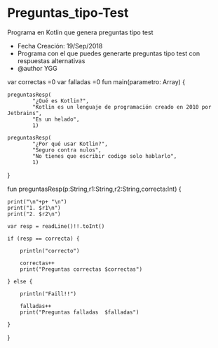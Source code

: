 # Preguntas_tipo-Test
Programa en Kotlin que  genera preguntas tipo test
* Fecha Creación:    19/Sep/2018
* Programa con el que puedes generarte preguntas tipo test con respuestas alternativas
* @author           YGG



var correctas =0
var falladas =0
fun main(parametro: Array<String>) {

    preguntasResp(
            "¿Qué es Kotlin?",
            "Kotlin es un lenguaje de programación creado en 2010 por Jetbrains",
            "Es un helado",
            1)

    preguntasResp(
            "¿Por qué usar Kotlin?",
            "Seguro contra nulos",
            "No tienes que escribir codigo solo hablarlo",
            1)



}





fun preguntasResp(p:String,r1:String,r2:String,correcta:Int) {

    print("\n"+p+ "\n")
    print("1. $r1\n")
    print("2. $r2\n")

    var resp = readLine()!!.toInt()

    if (resp == correcta) {

        println("correcto")

        correctas++
        print("Preguntas correctas $correctas")

    } else {

        println("Faill!!")

        falladas++
        print("Preguntas falladas  $falladas")

    }
}

